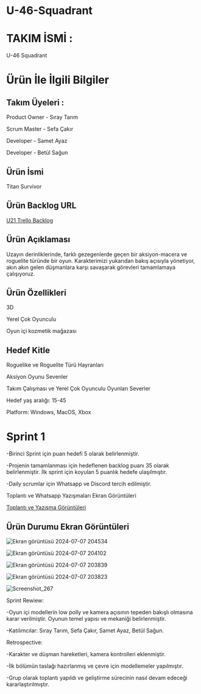 # U-46-Squadrant

# TAKIM İSMİ :
U-46 Squadrant


# Ürün İle İlgili Bilgiler

## Takım Üyeleri : 
Product Owner - Sıray Tarım 

Scrum Master - Sefa Çakır

Developer - Samet Ayaz 

Developer - Betül Sağun 

## Ürün İsmi

Titan Survivor

## Ürün Backlog URL

[U21 Trello Backlog](https://trello.com/b/b1UZbtqQ/u-46)

## Ürün Açıklaması
Uzayın derinliklerinde, farklı gezegenlerde geçen bir aksiyon-macera ve roguelite türünde bir oyun. Karakterimizi yukarıdan bakış açısıyla yönetiyor, akın akın gelen düşmanlara karşı savaşarak görevleri tamamlamaya çalışıyoruz.

## Ürün Özellikleri
3D

Yerel Çok Oyunculu

Oyun içi kozmetik mağazası


## Hedef Kitle
Roguelike ve Roguelite Türü Hayranları

Aksiyon Oyunu Sevenler

Takım Çalışması ve Yerel Çok Oyunculu Oyunları Severler

Hedef yaş aralığı: 15-45

Platform: Windows, MacOS, Xbox


# Sprint 1

-Birinci Sprint için puan hedefi 5 olarak belirlenmiştir.

-Projenin tamamlanması için hedeflenen backlog puanı 35 olarak belirlenmiştir. İlk sprint için koyulan 5 puanlık hedefe ulaşılmıştır.

-Daily scrumlar için Whatsapp ve Discord tercih edilmiştir.

Toplantı ve Whatsapp Yazışmaları Ekran Görüntüleri

[Toplantı ve Yazışma Görüntüleri](https://imgur.com/a/qwpjCDl)

## Ürün Durumu Ekran Görüntüleri

![Ekran görüntüsü 2024-07-07 204534](https://github.com/Squadrant4S/U-46-Squadrant/assets/173628722/8a727c25-1473-4a52-9e1a-4270edc46ffd)

![Ekran görüntüsü 2024-07-07 204102](https://github.com/Squadrant4S/U-46-Squadrant/assets/173628722/994fc4e4-d9a5-42d4-a472-db7faf238143)

![Ekran görüntüsü 2024-07-07 203839](https://github.com/Squadrant4S/U-46-Squadrant/assets/173628722/3052af2d-d4f3-4318-822f-4fa04cd99bee)

![Ekran görüntüsü 2024-07-07 203823](https://github.com/Squadrant4S/U-46-Squadrant/assets/173628722/311c5d05-1c3b-4c92-bf29-8f1bd9846dc0)

![Screenshot_267](https://github.com/Squadrant4S/U-46-Squadrant/assets/173628722/893be30b-2ee9-41e4-92a1-9cd658d81665)

Sprint Rewiew:

-Oyun içi modellerin low polly ve kamera açısının tepeden bakışlı olmasına karar verilmiştir. Oyunun temel yapısı ve mekaniği belirlenmiştir.

-Katılımcılar: Sıray Tarım, Sefa Çakır, Samet Ayaz, Betül Sağun.

Retrospective:

-Karakter ve düşman hareketleri, kamera kontrolleri eklenmiştir.

-İlk bölümün taslağı hazırlanmış ve çevre için modellemeler yapılmıştır.

-Grup olarak toplantı yapıldı ve geliştirme sürecinin nasıl devam edeceği kararlaştırılmıştır.






